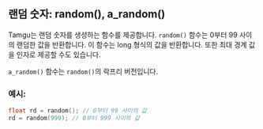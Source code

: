 ## 랜덤 숫자: random(), a_random()

Tamgu는 랜덤 숫자를 생성하는 함수를 제공합니다. `random()` 함수는 0부터 99 사이의 랜덤한 값을 반환합니다. 이 함수는 long 형식의 값을 반환합니다. 또한 최대 경계 값을 인자로 제공할 수도 있습니다.

`a_random()` 함수는 `random()`의 락프리 버전입니다.

### 예시:

```cpp
float rd = random(); // 0부터 99 사이의 값
rd = random(999); // 0부터 999 사이의 값
```